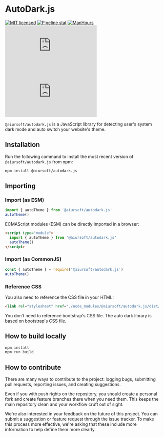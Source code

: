 # AutoDark.js

[![MIT licensed](https://img.shields.io/badge/license-MIT-blue.svg)](https://gitlab.aiursoft.cn/aiursoft/autodark.js/-/blob/master/LICENSE) [![Pipeline stat](https://gitlab.aiursoft.cn/aiursoft/autodark.js/badges/master/pipeline.svg)](https://gitlab.aiursoft.cn/aiursoft/autodark.js/-/pipelines) [![ManHours](https://manhours.aiursoft.cn/r/gitlab.aiursoft.cn/aiursoft/autodark.js.svg)](https://gitlab.aiursoft.cn/aiursoft/autodark.js/-/commits/master?ref_type=heads) [![npm](https://img.shields.io/npm/v/@aiursoft/autodark.js?color=blue)](https://www.npmjs.com/package/@aiursoft/autodark.js) [![npm](https://img.shields.io/npm/dm/@aiursoft/autodark.js)](https://www.npmjs.com/package/@aiursoft/autodark.js)

`@aiursoft/autodark.js` is a JavaScript library for detecting user's system dark mode and auto switch your website's theme.

## Installation

Run the following command to install the most recent version of `@aiursoft/autodark.js` from npm:

```sh
npm install @aiursoft/autodark.js
```

## Importing

### Import (as ESM)

```js
import { autoTheme } from '@aiursoft/autodark.js'
autoTheme()
```

ECMAScript modules (ESM) can be directly imported in a browser:

```html
<script type="module">
  import { autoTheme } from '@aiursoft/autodark.js'
  autoTheme()
</script>
```

### Import (as CommonJS)

```js
const { autoTheme } = require('@aiursoft/autodark.js')
autoTheme()
```

### Reference CSS

You also need to reference the CSS file in your HTML:

```html
<link rel="stylesheet" href="./node_modules/@aiursoft/autodark.js/dist/css/autodark.min.css" />
```

You don't need to reference bootstrap's CSS file. The auto dark library is based on bootstrap's CSS file.

## How to build locally

```bash
npm install
npm run build
```

## How to contribute

There are many ways to contribute to the project: logging bugs, submitting pull requests, reporting issues, and creating suggestions.

Even if you with push rights on the repository, you should create a personal fork and create feature branches there when you need them. This keeps the main repository clean and your workflow cruft out of sight.

We're also interested in your feedback on the future of this project. You can submit a suggestion or feature request through the issue tracker. To make this process more effective, we're asking that these include more information to help define them more clearly.
